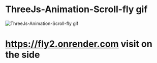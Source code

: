 
# ThreeJs-Animation-Scroll-fly gif

![ThreeJs-Animation-Scroll-fly gif](https://github.com/user-attachments/assets/f663e113-184f-4e81-8010-92cbe96da272)

# https://fly2.onrender.com visit on the side
